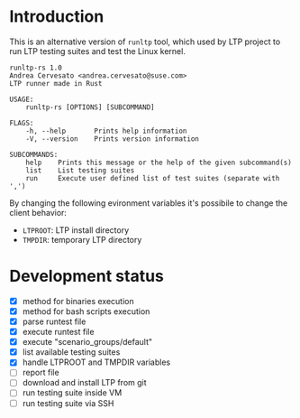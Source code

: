 # Introduction

This is an alternative version of `runltp` tool, which used by LTP project to
run LTP testing suites and test the Linux kernel.

    runltp-rs 1.0
    Andrea Cervesato <andrea.cervesato@suse.com>
    LTP runner made in Rust

    USAGE:
        runltp-rs [OPTIONS] [SUBCOMMAND]

    FLAGS:
        -h, --help       Prints help information
        -V, --version    Prints version information

    SUBCOMMANDS:
        help    Prints this message or the help of the given subcommand(s)
        list    List testing suites
        run     Execute user defined list of test suites (separate with ',')

By changing the following evironment variables it's possibile to change the
client behavior:

- `LTPROOT`: LTP install directory
- `TMPDIR`: temporary LTP directory

# Development status

- [x] method for binaries execution
- [x] method for bash scripts execution
- [x] parse runtest file
- [x] execute runtest file
- [x] execute "scenario_groups/default"
- [x] list available testing suites
- [x] handle LTPROOT and TMPDIR variables
- [ ] report file
- [ ] download and install LTP from git
- [ ] run testing suite inside VM
- [ ] run testing suite via SSH
